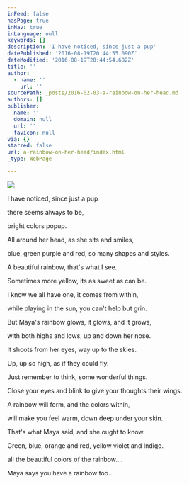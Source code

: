 ```yaml
---
inFeed: false
hasPage: true
inNav: true
inLanguage: null
keywords: []
description: 'I have noticed, since just a pup'
datePublished: '2016-08-19T20:44:55.090Z'
dateModified: '2016-08-19T20:44:54.682Z'
title: ''
author:
  - name: ''
    url: ''
sourcePath: _posts/2016-02-03-a-rainbow-on-her-head.md
authors: []
publisher:
  name: ''
  domain: null
  url: ''
  favicon: null
via: {}
starred: false
url: a-rainbow-on-her-head/index.html
_type: WebPage

---
```

![](https://the-grid-user-content.s3-us-west-2.amazonaws.com/16cba339-2eb0-4955-a5c8-57afa4a4814a.jpg)

I have noticed, since just a pup

there seems always to be,

bright colors popup.

All around her head, as she sits and smiles,

blue, green purple and red, so many shapes and styles.

A beautiful rainbow, that's what I see.

Sometimes more yellow, its as sweet as can be.

I know we all have one, it comes from within,

while playing in the sun, you can't help but grin.

But Maya's rainbow glows, it glows, and it grows,

with both highs and lows, up and down her nose.

It shoots from her eyes, way up to the skies.

Up, up so high, as if they could fly.

Just remember to think, some wonderful things.

Close your eyes and blink to give your thoughts their wings.

A rainbow will form, and the colors within,

will make you feel warm, down deep under your skin.

That's what Maya said, and she ought to know.

Green, blue, orange and red, yellow violet and Indigo.

all the beautiful colors of the rainbow.... 

Maya says you have a rainbow too..